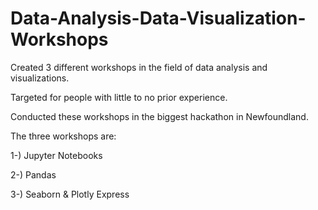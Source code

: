 # Data-Analysis-Data-Visualization-Workshops
Created 3 different workshops in the field of data analysis and visualizations.

Targeted for people with little to no prior experience. 

Conducted these workshops in the biggest hackathon in Newfoundland. 

The three workshops are: 

1-) Jupyter Notebooks 

2-) Pandas 

3-) Seaborn &amp; Plotly Express
